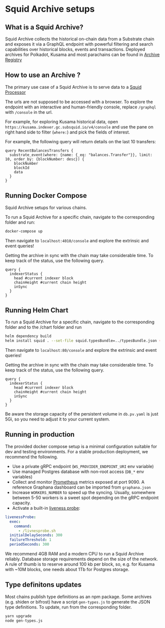 # Squid Archive setups

## What is a Squid Archive?

Squid Archive collects the historical on-chain data from a Substrate chain and exposes it via a GraphQL endpoint with powerful filtering and search capabilities over historical blocks, events and transactions. Deployed archives for Polkadot, Kusama and most parachains can be found in [Archive Registry](https://github.com/subsquid/archive-registry/blob/main/archives.json)


## How to use an Archive ?

The primary use case of a Squid Archive is to serve data to a [Squid Processor](https://github.com/subsquid/squid/tree/master/substrate-processor)

The urls are not supposed to be accessed with a browser. To explore the endpoint with an interactive and human-friendly console, replace `/graphql` with `/console` in the url. 

For example, for exploring Kusama historical data, open `https://kusama.indexer.gc.subsquid.io/v4/console` and use the pane on right hand side to filter (`where:`) and pick the fields of interest.

For example, the following query will return details on the last 10 transfers:

```gql
query RecentBalancesTransfers {
  substrate_event(where: {name: {_eq: "balances.Transfer"}}, limit: 10, order_by: {blockNumber: desc}) {
    blockNumber
    blockId
    data
  }
}
```


## Running Docker Compose

Squid Archive setups for various chains.

To run a Squid Archive for a specific chain, navigate to the corresponding folder and run:

```sh
docker-compose up
```

Then navigate to `localhost:4010/console` and explore the extrinsic and event queries!

Getting the archive in sync with the chain may take considerable time. To keep track of the status, use the following query.

```gql
query {
  indexerStatus {
    head #current indexer block
    chainHeight #current chain height
    inSync
  }
}
```

## Running Helm Chart

To run a Squid Archive for a specific chain, navigate to the corresponding folder and to the /chart folder and run

```sh
helm dependency build
helm install squid . --set-file squid.typesBundle=../typesBundle.json (or --set-file squid.types=../types.json)
```

Then navigate to `localhost:80/console` and explore the extrinsic and event queries!

Getting the archive in sync with the chain may take considerable time. To keep track of the status, use the following query.

```gql
query {
  indexerStatus {
    head #current indexer block
    chainHeight #current chain height
    inSync
  }
}
```

Be aware the storage capacity of the persistent volume in `db.pv.yaml` is just 5Gi, so you need to adjust it to your current system.

## Running in production

The provided docker compose setup is a minimal configuration suitable for dev and testing environments. For a stable production deployment, we recommend the following.

- Use a private gRPC endpoint (`WS_PROVIDER_ENDPOINT_URI` env variable)
- Use managed Postgres database with non-root access (`DB_*` env variables)
- Collect and monitor [Prometheus](https://prometheus.io/) metrics exposed at port 9090. A reference Graphana dashboard can be imported from `graphana.json`
- Increase `WORKERS_NUMBER` to speed up the syncing. Usually, somewhere between 5-50 workers is a sweet spot depending on the gRPC endpoint capacity.
- Activate a built-in [liveness probe](https://kubernetes.io/docs/tasks/configure-pod-container/configure-liveness-readiness-startup-probes/):

```yaml
livenessProbe:
  exec:
    command:
      - /livnesprobe.sh
  initialDelaySeconds: 300
  failureThreshold: 1
  periodSeconds: 300
```

We recommend 4GB RAM and a modern CPU to run a Squid Archive reliably. Database storage requirements depend on the size of the network. A rule of thumb is to reserve around 100 kb per block, so, e.g. for Kusama with ~10M blocks, one needs about 1Tb for Postgres storage.

## Type definitons updates

Most chains publish type definitions as an npm package. Some archives (e.g. shiden or bifrost) have a script `gen-types.js` to generate the JSON type definitions. To update, run from the corresponding folder.

```bash
yarn upgrade
node gen-types.js
```

